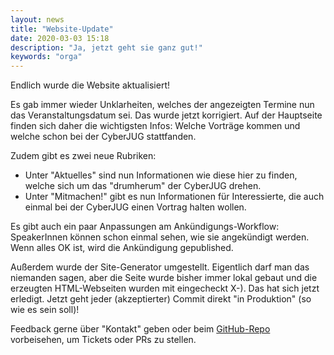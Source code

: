 ```yaml
---
layout: news
title: "Website-Update"
date: 2020-03-03 15:18
description: "Ja, jetzt geht sie ganz gut!"
keywords: "orga"
---
```


Endlich wurde die Website aktualisiert!

Es gab immer wieder Unklarheiten, welches der angezeigten Termine nun das Veranstaltungsdatum sei.
Das wurde jetzt korrigiert.
Auf der Hauptseite finden sich daher die wichtigsten Infos: Welche Vorträge kommen und welche schon bei der CyberJUG stattfanden.

Zudem gibt es zwei neue Rubriken:
- Unter "Aktuelles" sind nun Informationen wie diese hier zu finden, welche sich um das "drumherum" der CyberJUG drehen.
- Unter "Mitmachen!" gibt es nun Informationen für Interessierte, die auch einmal bei der CyberJUG einen Vortrag halten wollen.

Es gibt auch ein paar Anpassungen am Ankündigungs-Workflow: SpeakerInnen können schon einmal sehen, wie sie angekündigt werden.
Wenn alles OK ist, wird die Ankündigung gepublished.

Außerdem wurde der Site-Generator umgestellt.
Eigentlich darf man das niemanden sagen, aber die Seite wurde bisher immer lokal gebaut und die erzeugten HTML-Webseiten wurden mit eingecheckt X-).
Das hat sich jetzt erledigt.
Jetzt geht jeder (akzeptierter) Commit direkt "in Produktion" (so wie es sein soll)!


Feedback gerne über "Kontakt" geben oder beim [GitHub-Repo](https://github.com/cyberjug/website) vorbeisehen, um Tickets oder PRs zu stellen.
